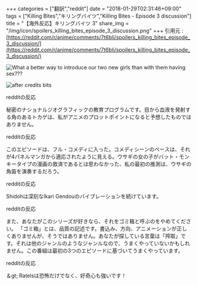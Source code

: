 +++
categories = ["翻訳","reddit"]
date = "2018-01-29T02:31:46+09:00"
tags = ["Killing Bites","キリングバイツ","Killing Bites - Episode 3 discussion"]
title = "【海外反応】キリングバイツ 3"
share_img = "/img/icon/spoilers_killing_bites_episode_3_discussion.png"
+++
引用元 : [https://reddit.com/r/anime/comments/7t6bli/spoilers_killing_bites_episode_3_discussion/](https://reddit.com/r/anime/comments/7t6bli/spoilers_killing_bites_episode_3_discussion/)



![What a better way to introduce our two new girls than with them having sex???](https://i.imgur.com/tSogOB8.png)

![after credits bits](https://i.imgur.com/1MNDE6m.png)

<p><span class="reddit-comment">redditの反応</span></p>秘密のナショナルジオグラフィックの教育プログラムです。目から血液を発射する角のあるトカゲは、私がアニメのプロットポイントになると予想したものではありません。

<p><span class="reddit-comment">redditの反応</span></p>このエピソードは、フル・コメディに入った。コメディシーンのペースは、それが4パネルマンガから適応されたように見える。ウサギの女の子がバット・モンキータイプの漫画の救済であるとは思わなかった、私の最初の推測は、ウサギの角笛を演奏するだろう。

<p><span class="reddit-comment">redditの反応</span></p>Shidohは深刻なIkari Gendouのバイブレーションを続けています。

<p><span class="reddit-comment">redditの反応</span></p>また、あなたがこのシリーズが好きなら、それをゴミ箱と呼ぶのをやめてください。 「ゴミ箱」とは、品質の記述です。書込み、方向、アニメーションが正しくありませんが、そうではありません。あなたが探している言葉は「搾取」です。それは他のジャンルのようなジャンルなので、うまくやっていないかもしれません。この番組は最初の3つのエピソードに基づいてうまくやっています。

<p><span class="reddit-comment">redditの反応</span></p>＆gt; Ratelsは恐怖だけでなく、好奇心も強いです！

